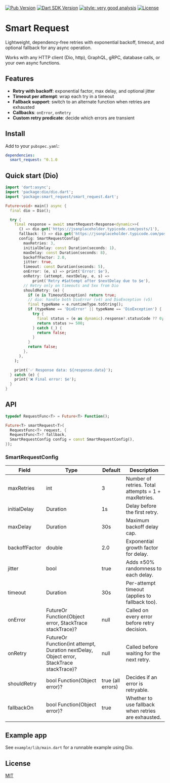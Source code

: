 [![Pub Version](https://img.shields.io/pub/v/dio_smart_retry?logo=dart&logoColor=white)](https://pub.dev/packages/smart_request/)
[![Dart SDK Version](https://badgen.net/pub/sdk-version/smart_request)](https://pub.dev/packages/smart_request/)
[![style: very good analysis](https://img.shields.io/badge/style-very_good_analysis-B22C89.svg)](https://pub.dev/packages/very_good_analysis)
[![License](https://img.shields.io/github/license/rodion-m/smart_request)](https://github.com/rodion-m/smart_request/blob/master/LICENSE)

# Smart Request

Lightweight, dependency-free retries with exponential backoff, timeout, and optional fallback for any async operation.

Works with any HTTP client (Dio, http), GraphQL, gRPC, database calls, or your own async functions.

## Features
- **Retry with backoff**: exponential factor, max delay, and optional jitter
- **Timeout per attempt**: wrap each try in a timeout
- **Fallback support**: switch to an alternate function when retries are exhausted
- **Callbacks**: `onError`, `onRetry`
- **Custom retry predicate**: decide which errors are transient

## Install

Add to your `pubspec.yaml`:

```yaml
dependencies:
  smart_request: ^0.1.0
```

## Quick start (Dio)

```dart
import 'dart:async';
import 'package:dio/dio.dart';
import 'package:smart_request/smart_request.dart';

Future<void> main() async {
  final dio = Dio();

  try {
    final response = await smartRequest<Response<dynamic>>(
      () => dio.get('https://jsonplaceholder.typicode.com/posts/1'),
      fallback: () => dio.get('https://jsonplaceholder.typicode.com/posts/2'),
      config: SmartRequestConfig(
        maxRetries: 3,
        initialDelay: const Duration(seconds: 1),
        maxDelay: const Duration(seconds: 8),
        backoffFactor: 2.0,
        jitter: true,
        timeout: const Duration(seconds: 5),
        onError: (e, s) => print('Error: $e'),
        onRetry: (attempt, nextDelay, e, s) =>
            print('Retry #$attempt after $nextDelay due to $e'),
        // Retry only on timeouts and 5xx from Dio
        shouldRetry: (e) {
          if (e is TimeoutException) return true;
          // dio: handle both DioError (v4) and DioException (v5)
          final typeName = e.runtimeType.toString();
          if (typeName == 'DioError' || typeName == 'DioException') {
            try {
              final status = (e as dynamic).response?.statusCode ?? 0;
              return status >= 500;
            } catch (_) {
              return false;
            }
          }
          return false;
        },
      ),
    );

    print('✅ Response data: ${response.data}');
  } catch (e) {
    print('❌ Final error: $e');
  }
}
```

## API

```dart
typedef RequestFunc<T> = Future<T> Function();

Future<T> smartRequest<T>(
  RequestFunc<T> request, {
  RequestFunc<T>? fallback,
  SmartRequestConfig config = const SmartRequestConfig(),
});
```

### SmartRequestConfig

| Field         | Type                                                            | Default              | Description |
|---------------|-----------------------------------------------------------------|----------------------|-------------|
| maxRetries    | int                                                             | 3                    | Number of retries. Total attempts = 1 + maxRetries. |
| initialDelay  | Duration                                                        | 1s                   | Delay before the first retry. |
| maxDelay      | Duration                                                        | 30s                  | Maximum backoff delay cap. |
| backoffFactor | double                                                          | 2.0                  | Exponential growth factor for delay. |
| jitter        | bool                                                            | true                 | Adds ±50% randomness to each delay. |
| timeout       | Duration                                                        | 30s                  | Per-attempt timeout (applies to fallback too). |
| onError       | FutureOr<void> Function(Object error, StackTrace stackTrace)?   | null                 | Called on every error before retry decision. |
| onRetry       | FutureOr<void> Function(int attempt, Duration nextDelay, Object error, StackTrace stackTrace)? | null | Called before waiting for the next retry. |
| shouldRetry   | bool Function(Object error)?                                    | true (all errors)    | Decides if an error is retryable. |
| fallbackOn    | bool Function(Object error)?                                    | true                 | Whether to use fallback when retries are exhausted. |

## Example app

See `example/lib/main.dart` for a runnable example using Dio.

## License

[MIT](LICENSE)
